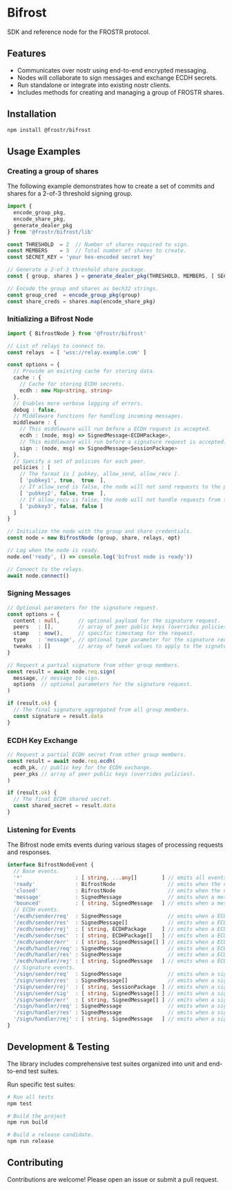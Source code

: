 # Bifrost

SDK and reference node for the FROSTR protocol.

## Features

* Communicates over nostr using end-to-end encrypted messaging.
* Nodes will collaborate to sign messages and exchange ECDH secrets.
* Run standalone or integrate into existing nostr clients.
* Includes methods for creating and managing a group of FROSTR shares.

## Installation

```bash
npm install @frostr/bifrost
```

## Usage Examples

### Creating a group of shares

The following example demonstrates how to create a set of commits and shares for a 2-of-3 threshold signing group.

```ts
import {
  encode_group_pkg,
  encode_share_pkg,
  generate_dealer_pkg
} from '@frostr/bifrost/lib'

const THRESHOLD  = 2  // Number of shares required to sign.
const MEMBERS    = 3  // Total number of shares to create.
const SECRET_KEY = 'your hex-encoded secret key'

// Generate a 2-of-3 threshold share package.
const { group, shares } = generate_dealer_pkg(THRESHOLD, MEMBERS, [ SECRET_KEY ])

// Encode the group and shares as bech32 strings.
const group_cred  = encode_group_pkg(group)
const share_creds = shares.map(encode_share_pkg)
```

### Initializing a Bifrost Node

```ts
import { BifrostNode } from '@frostr/bifrost'

// List of relays to connect to.
const relays  = [ 'wss://relay.example.com' ]

const options = {
  // Provide an existing cache for storing data.
  cache : {
    // Cache for storing ECDH secrets.
    ecdh : new Map<string, string>
  },
  // Enables more verbose logging of errors.
  debug : false,
  // Middleware functions for handling incoming messages.
  middleware : {
    // This middleware will run before a ECDH request is accepted.
    ecdh : (node, msg) => SignedMessage<ECDHPackage>,
    // This middleware will run before a signature request is accepted.
    sign : (node, msg) => SignedMessage<SessionPackage>
  },
  // Specify a set of policies for each peer.
  policies : [
    // The format is [ pubkey, allow_send, allow_recv ].
    [ 'pubkey1', true,  true  ],
    // If allow_send is false, the node will not send requests to the peer.
    [ 'pubkey2', false, true  ],
    // If allow_recv is false, the node will not handle requests from the peer.
    [ 'pubkey3', false, false ]
  ]
}

// Initialize the node with the group and share credentials.
const node = new BifrostNode (group, share, relays, opt)

// Log when the node is ready.
node.on('ready', () => console.log('bifrost node is ready'))

// Connect to the relays.
await node.connect()
```

### Signing Messages

```ts
// Optional parameters for the signature request.
const options = {
  content : null,      // optional payload for the signature request.
  peers   : [],        // array of peer public keys (overrides policies).
  stamp   : now(),     // specific timestamp for the request.
  type    : 'message', // optional type parameter for the signature request.
  tweaks  : []         // array of tweak values to apply to the signature.
}

// Request a partial signature from other group members.
const result = await node.req.sign(
  message, // message to sign.
  options  // optional parameters for the signature request.
)

if (result.ok) {
  // The final signature aggregated from all group members.
  const signature = result.data
}
```

### ECDH Key Exchange

```ts
// Request a partial ECDH secret from other group members.
const result = await node.req.ecdh(
  ecdh_pk, // public key for the ECDH exchange.
  peer_pks // array of peer public keys (overrides policies).
)

if (result.ok) {
  // The final ECDH shared secret.
  const shared_secret = result.data
}
```

### Listening for Events

The Bifrost node emits events during various stages of processing requests and responses.

```ts
interface BifrostNodeEvent {
  // Base events.
  '*'                 : [ string, ...any[]        ] // emits all events.
  'ready'             : BifrostNode                 // emits when the node is ready.
  'closed'            : BifrostNode                 // emits when the node is closed.
  'message'           : SignedMessage               // emits when a message is received.
  'bounced'           : [ string, SignedMessage   ] // emits when a message is rejected.
  // ECDH events.
  '/ecdh/sender/req'  : SignedMessage               // emits when a ECDH request is sent.
  '/ecdh/sender/res'  : SignedMessage[]             // emits when a ECDH request is fulfilled.
  '/ecdh/sender/rej'  : [ string, ECDHPackage     ] // emits when a ECDH request is rejected.
  '/ecdh/sender/sec'  : [ string, ECDHPackage[]   ] // emits when a ECDH share is aggregated.
  '/ecdh/sender/err'  : [ string, SignedMessage[] ] // emits when a ECDH share fails to aggregate.
  '/ecdh/handler/req' : SignedMessage               // emits when a ECDH request is received.
  '/ecdh/handler/res' : SignedMessage               // emits when a ECDH response is sent.
  '/ecdh/handler/rej' : [ string, SignedMessage   ] // emits when a ECDH rejection is sent.
  // Signature events.
  '/sign/sender/req'  : SignedMessage               // emits when a signature request is sent.
  '/sign/sender/res'  : SignedMessage[]             // emits when a signature response is received.
  '/sign/sender/rej'  : [ string, SessionPackage  ] // emits when a signature rejection is received.
  '/sign/sender/sig'  : [ string, SignedMessage[] ] // emits when a signature share is aggregated.
  '/sign/sender/err'  : [ string, SignedMessage[] ] // emits when a signature share fails to aggregate.
  '/sign/handler/req' : SignedMessage               // emits when a signature request is received.
  '/sign/handler/res' : SignedMessage               // emits when a signature response is sent.
  '/sign/handler/rej' : [ string, SignedMessage   ] // emits when a signature rejection is sent.
}
```
## Development & Testing

The library includes comprehensive test suites organized into unit and end-to-end test suites.

Run specific test suites:

```bash
# Run all tests
npm test

# Build the project
npm run build

# Build a release candidate.
npm run release
```

## Contributing

Contributions are welcome! Please open an issue or submit a pull request.